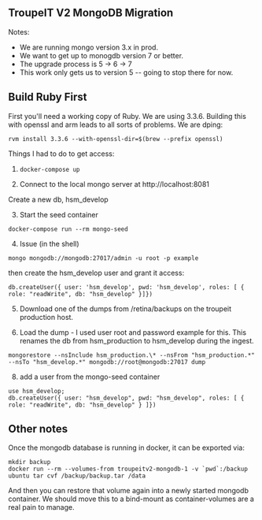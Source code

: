 TroupeIT V2 MongoDB Migration
----------
Notes: 

* We are running mongo version 3.x in prod. 
* We want to get up to monogdb version 7 or better.
* The upgrade process is 5 -> 6 -> 7
* This work only gets us to version 5 -- going to stop there for now.

## Build Ruby First

First you'll need a working copy of Ruby. We are using 3.3.6.
Building this with openssl and arm leads to all sorts of problems.
We are dping:

```
rvm install 3.3.6 --with-openssl-dir=$(brew --prefix openssl)
```

Things I had to do to get access:

1. `docker-compose up`

2. Connect to the local mongo server at http://localhost:8081

Create a new db, hsm_develop

3. Start the seed container

```
docker-compose run --rm mongo-seed
```

4. Issue (in the shell)

```
mongo mongodb://mongodb:27017/admin -u root -p example
```
then create the hsm_develop user and grant it access:

```
db.createUser({ user: 'hsm_develop', pwd: 'hsm_develop', roles: [ { role: "readWrite", db: "hsm_develop" }]})
```

5. Download one of the dumps from /retina/backups on the troupeit production host.

6. Load the dump - I used user root and password example for this. This renames the db from hsm_production to hsm_develop during the ingest.

```
mongorestore --nsInclude hsm_production.\* --nsFrom "hsm_production.*" --nsTo "hsm_develop.*" mongodb://root@mongodb:27017 dump

```

8. add a user from the mongo-seed container
  
```
use hsm_develop;
db.createUser({ user: "hsm_develop", pwd: "hsm_develop", roles: [ { role: "readWrite", db: "hsm_develop" } ]})
```

Other notes
-------
Once the mongodb database is running in docker, it can be exported via:

```
mkdir backup
docker run --rm --volumes-from troupeitv2-mongodb-1 -v `pwd`:/backup ubuntu tar cvf /backup/backup.tar /data
```

And then you can restore that volume again into a newly started mongodb container.
We should move this to a bind-mount as container-volumes are a real pain to manage.
